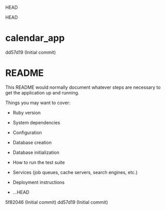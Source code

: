 HEAD

HEAD
# calendar_app

dd57d19 (Initial commit)
# README

This README would normally document whatever steps are necessary to get the
application up and running.

Things you may want to cover:

* Ruby version

* System dependencies

* Configuration

* Database creation

* Database initialization

* How to run the test suite

* Services (job queues, cache servers, search engines, etc.)

* Deployment instructions

* ...HEAD

5f82046 (Initial commit)
dd57d19 (Initial commit)
